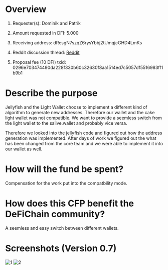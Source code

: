 # Overview

1. Requester(s): Dominik and Patrik

2. Amount requested in DFI: 5.000 

3. Receiving address: dResgN7szqZ6rysYbbj2tUmqjcGHD4LmKs

4. Reddit discussion thread: [Reddit](TBD)

5. Proposal fee (10 DFI) txid: 0296e703474490da228f330b60c32630f8aa1514ed7c5057df5516983ff1b9b1

# Describe the purpose
Jellyfish and the Light Wallet choose to implement a different kind of algorithm to generate new addresses. Therefore our wallet and the cake light wallet was not compatible. We want to provide a seemless switch from the light wallet to the saiive.wallet and probably vice versa.

Therefore we looked into the jellyfish code and figured out how the address generation was implemented. After days of work we figured out the what has been changed from the core team and we were able to implement it into our wallet as well.


# How will the fund be spent?
Compensation for the work put into the compatbility mode. 


# How does this CFP benefit the DeFiChain community?
A seemless and easy switch between different wallets.


# Screenshots (Version 0.7)
![1](https://github.com/saiive/saiive.live/tree/main/docs/CFP/j1.jpg)
![2](https://github.com/saiive/saiive.live/tree/main/docs/CFP/j2.jpg)